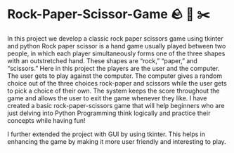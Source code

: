 # Rock-Paper-Scissor-Game    🪨 📃 ✂️
In this project we develop a classic rock paper scissors game using tkinter and python
Rock paper scissor is a hand game usually played between two people, in which each player simultaneously forms one of the three shapes with an outstretched hand. These shapes are “rock,” “paper,” and “scissors.” Here in this project the players are the user and the computer. The user gets to play against the computer. The computer gives a random choice out of the three choices rock-paper and scissors while the user gets to pick a choice of their own. The system keeps the score throughout the game and allows the user to exit the game whenever they like.
I have created a basic rock-paper-scissors game that will help beginners who are just delving into Python Programming think logically and practice their concepts while having fun! 

I further extended the project with GUI by using tkinter. This helps in enhancing the game by making it more user friendly and interesting to play.
